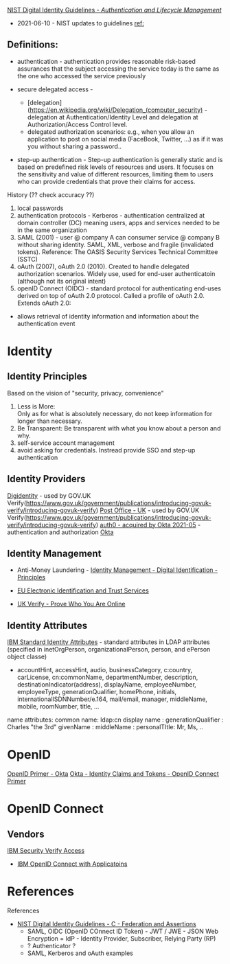 


[NIST Digital Identity Guidelines - *Authentication and Lifecycle Management*](https://pages.nist.gov/800-63-3/sp800-63b.html)
- 2021-06-10 - NIST updates to guidelines [ref:](https://www.hipaajournal.com/nist-updates-digital-identity-guidelines-and-tweaks-password-advice-8935/)


## Definitions:
- authentication  - authentication provides reasonable risk-based assurances that the subject accessing the service today is the same as the one who accessed the service previously

- secure delegated access -
  - [delegation](https://en.wikipedia.org/wiki/Delegation_(computer_security) - delegation at Authentication/Identity Level and delegation at Authorization/Access Control level.
  - delegated authorization scenarios:  e.g., when you allow an application to post on social media (FaceBook, Twitter, ...) as if it was you without sharing a password..


- step-up authentication - Step-up authentication is generally static and is based on predefined risk levels of resources and users. It focuses on the sensitivity and value of different resources, limiting them to users who can provide credentials that prove their claims for access.

History (?? check accuracy ??)
1. local passwords
1. authentication protocols - Kerberos - authentication centralized at domain controller (DC) meaning users, apps and services needed to be in the same organization
1. SAML (2001) - user @ company A can consumer service @ company B without sharing identity.  SAML, XML, verbose and fragile (invalidated tokens).  Reference: The OASIS Security Services Technical Committee (SSTC)
1. oAuth (2007), oAuth 2.0 (2010).   Created to handle delegated authorization scenarios.  Widely use, used for end-user authenticatoin (although not its original intent)
1. openID Connect (OIDC) - standard protocol for authenticating end-uses derived on top of oAuth 2.0 protocol.  Called a profile of oAuth 2.0.   Extends oAuth 2.0:
  - allows retrieval of identity information and information about the authentication event






# Identity

## Identity Principles
Based on the vision of "security, privacy, convenience"
1. Less is More:   
Only as for what is absolutely necessary, do not keep information for longer than necessary.
1. Be Transparent:
Be transparent with what you know about a person and why.
1. self-service account management
1. avoid asking for credentials.  Instread provide SSO and step-up authentication

## Identity Providers  

[Digidentity](https://www.digidentity.eu/en) - used by GOV.UK Verify(https://www.gov.uk/government/publications/introducing-govuk-verify/introducing-govuk-verify)
[Post Office - UK](http://www.postoffice.co.uk/government-verify) - used by GOV.UK Verify(https://www.gov.uk/government/publications/introducing-govuk-verify/introducing-govuk-verify)
[auth0 - acquired by Okta 2021-05](https://auth0.com/) - authentication and authorization
[Okta](https://www.okta.com/)

## Identity Management
- Anti-Money Laundering - [Identity Management - Digital Identification - Principles](https://www.acamstoday.org/digital-identity-the-integrity-of-information/)

- [EU Electronic Identification and Trust Services](https://digital-strategy.ec.europa.eu/en/policies/eidas-regulation)
- [UK Verify - Prove Who You Are Online](https://www.gov.uk/government/publications/introducing-govuk-verify/introducing-govuk-verify)

## Identity Attributes

[IBM Standard Identity Attributes](https://www.ibm.com/docs/en/cip?topic=api-user-identity-attributes) - standard attributes in LDAP attributes (specified in inetOrgPerson, organizationalPerson, person, and ePerson object classe)
- accountHint, accessHint, audio, businessCategory, c:country, carLicense, cn:commonName, departmentNumber, description, destinationIndicator(address), displayName, employeeNumber, employeeType, generationQualifier, homePhone, initials, internationalISDNNumber/e.164, mail/email, manager, middleName, mobile, roomNumber, title, ...

name attributes:
common name: ldap:cn
display name :
generationQualifier : Charles "the 3rd"
givenName :
middleName :
personalTItle: Mr, Ms, ..



# OpenID
[OpenID Primer - Okta](https://developer.okta.com/blog/2017/07/25/oidc-primer-part-1)
[Okta - Identity Claims and Tokens - OpenID Connect Primer](https://developer.okta.com/blog/2017/07/25/oidc-primer-part-1)


# OpenID Connect

## Vendors
[IBM Security Verify Access](https://www.ibm.com/docs/en/sva)
- [IBM OpenID Connect with Applicatoins](https://www.ibm.com/blogs/security-identity-access/open-id-connect-sharing-identity-information-with-applications/)


# References
References
- [NIST Digital Identity Guidelines - C - Federation and Assertions](https://nvlpubs.nist.gov/nistpubs/SpecialPublications/NIST.SP.800-63c.pdf)
  - SAML, OIDC (OpenID COnnect ID Token) - JWT / JWE - JSON Web Encryption
  = IdP - Identity Provider, Subscriber, Relying Party (RP)
  - ? Authenticator ?
  - SAML, Kerberos and oAuth examples
